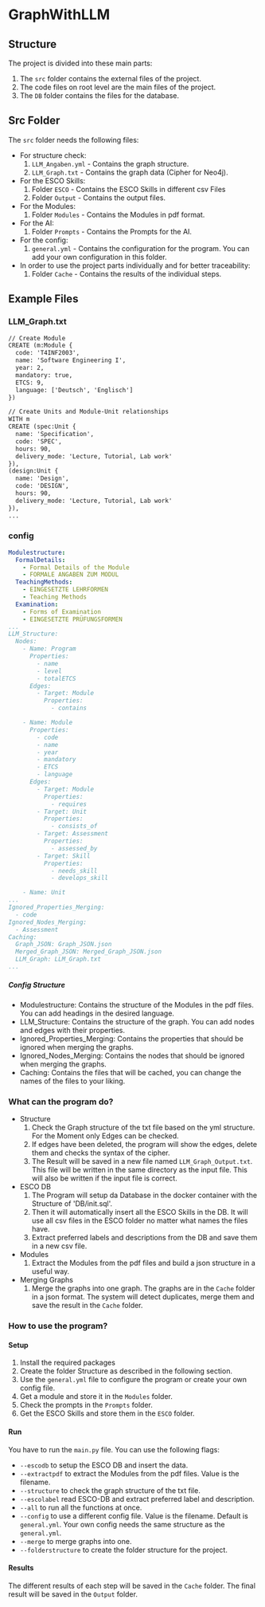 # GraphWithLLM
## Structure
The project is divided into these main parts:
1. The `src` folder contains the external files of the project.
2. The code files on root level are the main files of the project.
3. The `DB` folder contains the files for the database.

## Src Folder
The `src` folder needs the following files:
- For structure check:
  1. `LLM_Angaben.yml` - Contains the graph structure.
  2. `LLM_Graph.txt` - Contains the graph data (Cipher for Neo4j).
- For the ESCO Skills:
  1. Folder `ESCO` - Contains the ESCO Skills in different csv Files
  2. Folder `Output` - Contains the output files.
- For the Modules:
  1. Folder `Modules` - Contains the Modules in pdf format.
- For the AI:
  1. Folder `Prompts` - Contains the Prompts for the AI.
- For the config:
    1. `general.yml` - Contains the configuration for the program. You can add your own configuration in this folder.
- In order to use the project parts individually and for better traceability:
    1. Folder `Cache` - Contains the results of the individual steps.

## Example Files

### LLM_Graph.txt
```txt
// Create Module
CREATE (m:Module {
  code: 'T4INF2003',
  name: 'Software Engineering I',
  year: 2,
  mandatory: true,
  ETCS: 9,
  language: ['Deutsch', 'Englisch']
})

// Create Units and Module-Unit relationships
WITH m
CREATE (spec:Unit {
  name: 'Specification',
  code: 'SPEC',
  hours: 90,
  delivery_mode: 'Lecture, Tutorial, Lab work'
}),
(design:Unit {
  name: 'Design',
  code: 'DESIGN',
  hours: 90,
  delivery_mode: 'Lecture, Tutorial, Lab work'
}),
...
```

### config
```yaml
Modulestructure:
  FormalDetails:
    - Formal Details of the Module
    - FORMALE ANGABEN ZUM MODUL
  TeachingMethods:
    - EINGESETZTE LEHRFORMEN
    - Teaching Methods
  Examination:
    - Forms of Examination
    - EINGESETZTE PRÜFUNGSFORMEN
...
LLM_Structure:
  Nodes:
    - Name: Program
      Properties:
        - name
        - level
        - totalETCS
      Edges:
        - Target: Module
          Properties:
            - contains

    - Name: Module
      Properties:
        - code
        - name
        - year
        - mandatory
        - ETCS
        - language
      Edges:
        - Target: Module
          Properties:
            - requires
        - Target: Unit
          Properties:
            - consists_of
        - Target: Assessment
          Properties:
            - assessed_by
        - Target: Skill
          Properties:
            - needs_skill
            - develops_skill

    - Name: Unit
...
Ignored_Properties_Merging:
  - code
Ignored_Nodes_Merging:
  - Assessment
Caching:
  Graph_JSON: Graph_JSON.json
  Merged_Graph_JSON: Merged_Graph_JSON.json
  LLM_Graph: LLM_Graph.txt
...
```
##### Config Structure
- Modulestructure: Contains the structure of the Modules in the pdf files. You can add headings in the desired language.
- LLM_Structure: Contains the structure of the graph. You can add nodes and edges with their properties.
- Ignored_Properties_Merging: Contains the properties that should be ignored when merging the graphs.
- Ignored_Nodes_Merging: Contains the nodes that should be ignored when merging the graphs.
- Caching: Contains the files that will be cached, you can change the names of the files to your liking.

### What can the program do?
- Structure
  1. Check the Graph structure of the txt file based on the yml structure. For the Moment only Edges can be checked.
  2. If edges have been deleted, the program will show the edges, delete them and checks the syntax of the cipher.
  3. The Result will be saved in a new file named `LLM_Graph_Output.txt`. This file will be written in the same directory as the input file. This will also be written if the input file is correct.
- ESCO DB
  1. The Program will setup da Database in the docker container with the Structure of 'DB/init.sql'. 
  2. Then it will automatically insert all the ESCO Skills in the DB. It will use all csv files in the ESCO folder no matter what names the files have.
  3. Extract preferred labels and descriptions from the DB and save them in a new csv file.
- Modules
  1. Extract the Modules from the pdf files and build a json structure in a useful way.
- Merging Graphs
  1. Merge the graphs into one graph. The graphs are in the `Cache` folder in a json format. The system will detect duplicates, merge them and save the result in the `Cache` folder.

### How to use the program?
#### Setup
1. Install the required packages
2. Create the folder Structure as described in the following section.
3. Use the `general.yml` file to configure the program or create your own config file.
4. Get a module and store it in the `Modules` folder.
5. Check the prompts in the `Prompts` folder.
6. Get the ESCO Skills and store them in the `ESCO` folder.

#### Run
You have to run the `main.py` file. You can use the following flags:
- `--escodb` to setup the ESCO DB and insert the data.
- `--extractpdf` to extract the Modules from the pdf files. Value is the filename.
- `--structure` to check the graph structure of the txt file.
- `--escolabel` read ESCO-DB and extract preferred label and description.
- `--all` to run all the functions at once.
- `--config` to use a different config file. Value is the filename. Default is `general.yml`. Your own config needs the same structure as the `general.yml`.
- `--merge` to merge graphs into one.
- `--folderstructure` to create the folder structure for the project.

#### Results
The different results of each step will be saved in the `Cache` folder. The final result will be saved in the `Output` folder.
